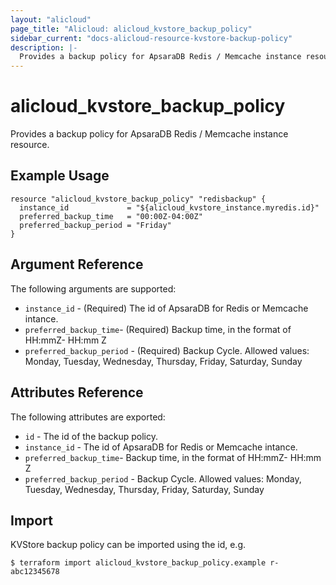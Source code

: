 ```yaml
---
layout: "alicloud"
page_title: "Alicloud: alicloud_kvstore_backup_policy"
sidebar_current: "docs-alicloud-resource-kvstore-backup-policy"
description: |-
  Provides a backup policy for ApsaraDB Redis / Memcache instance resource.
---
```


# alicloud\_kvstore\_backup\_policy

Provides a backup policy for ApsaraDB Redis / Memcache instance resource. 

## Example Usage

```
resource "alicloud_kvstore_backup_policy" "redisbackup" {
  instance_id             = "${alicloud_kvstore_instance.myredis.id}"
  preferred_backup_time   = "00:00Z-04:00Z"
  preferred_backup_period = "Friday"
}
```

## Argument Reference

The following arguments are supported:

* `instance_id` - (Required) The id of ApsaraDB for Redis or Memcache intance.
* `preferred_backup_time`- (Required) Backup time, in the format of HH:mmZ- HH:mm Z
* `preferred_backup_period` - (Required) Backup Cycle. Allowed values: Monday, Tuesday, Wednesday, Thursday, Friday, Saturday, Sunday

## Attributes Reference

The following attributes are exported:

* `id` - The id of the backup policy.
* `instance_id` - The id of ApsaraDB for Redis or Memcache intance.
* `preferred_backup_time`- Backup time, in the format of HH:mmZ- HH:mm Z
* `preferred_backup_period` - Backup Cycle. Allowed values: Monday, Tuesday, Wednesday, Thursday, Friday, Saturday, Sunday

## Import

KVStore backup policy can be imported using the id, e.g.

```
$ terraform import alicloud_kvstore_backup_policy.example r-abc12345678
```
